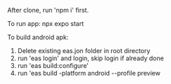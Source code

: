 After clone, run 'npm i' first.

To run app:
npx expo start

To build android apk:

1.  Delete existing eas.jon folder in root directory
2.  run 'eas login' and login, skip login if already done
3.  run 'eas build:configure'
4.  run 'eas build -platform android --profile preview
